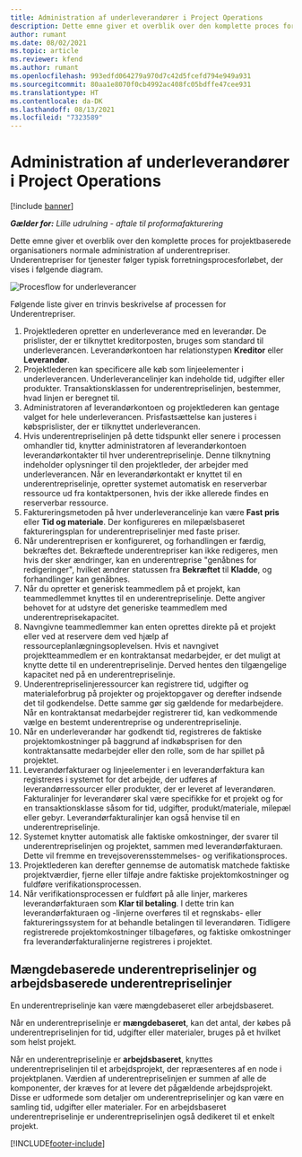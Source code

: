 ```yaml
---
title: Administration af underleverandører i Project Operations
description: Dette emne giver et overblik over den komplette proces for projektbaserede organisationers sædvanlige administration af underentrepriser.
author: rumant
ms.date: 08/02/2021
ms.topic: article
ms.reviewer: kfend
ms.author: rumant
ms.openlocfilehash: 993edfd064279a970d7c42d5fcefd794e949a931
ms.sourcegitcommit: 80aa1e8070f0cb4992ac408fc05bdffe47cee931
ms.translationtype: HT
ms.contentlocale: da-DK
ms.lasthandoff: 08/13/2021
ms.locfileid: "7323589"
---
```

# <a name="subcontract-management-in-project-operations"></a>Administration af underleverandører i Project Operations

[!include [banner](../../includes/dataverse-preview.md)]

_**Gælder for:** Lille udrulning - aftale til proformafakturering_

Dette emne giver et overblik over den komplette proces for projektbaserede organisationers normale administration af underentrepriser. Underentrepriser for tjenester følger typisk forretningsprocesforløbet, der vises i følgende diagram.

![Procesflow for underleverancer](../media/SubcontractingProcessFlow.png)

Følgende liste giver en trinvis beskrivelse af processen for Underentrepriser.

1. Projektlederen opretter en underleverance med en leverandør. De prislister, der er tilknyttet kreditorposten, bruges som standard til underleverancen. Leverandørkontoen har relationstypen **Kreditor** eller **Leverandør**.
2. Projektlederen kan specificere alle køb som linjeelementer i underleverancen. Underleverancelinjer kan indeholde tid, udgifter eller produkter. Transaktionsklassen for underentrepriselinjen, bestemmer, hvad linjen er beregnet til.
3. Administratoren af leverandørkontoen og projektlederen kan gentage valget for hele underleverancen. Prisfastsættelse kan justeres i købsprislister, der er tilknyttet underleverancen.
4. Hvis underentrepriselinjen på dette tidspunkt eller senere i processen omhandler tid, knytter administratoren af leverandørkontoen leverandørkontakter til hver underentrepriselinje. Denne tilknytning indeholder oplysninger til den projektleder, der arbejder med underleverancen. Når en leverandørkontakt er knyttet til en underentrepriselinje, opretter systemet automatisk en reserverbar ressource ud fra kontaktpersonen, hvis der ikke allerede findes en reserverbar ressource.
5. Faktureringsmetoden på hver underleverancelinje kan være **Fast pris** eller **Tid og materiale**. Der konfigureres en milepælsbaseret faktureringsplan for underentrepriselinjer med faste priser.
6.  Når underentreprisen er konfigureret, og forhandlingen er færdig, bekræftes det. Bekræftede underentrepriser kan ikke redigeres, men hvis der sker ændringer, kan en underentreprise "genåbnes for redigeringer", hvilket ændrer statussen fra **Bekræftet** til **Kladde**, og forhandlinger kan genåbnes. 
7.  Når du opretter et generisk teammedlem på et projekt, kan teammedlemmet knyttes til en underentrepriselinje. Dette angiver behovet for at udstyre det generiske teammedlem med underentreprisekapacitet.
8.  Navngivne teammedlemmer kan enten oprettes direkte på et projekt eller ved at reservere dem ved hjælp af ressourceplanlægningsoplevelsen. Hvis et navngivet projektteammedlem er en kontraktansat medarbejder, er det muligt at knytte dette til en underentrepriselinje. Derved hentes den tilgængelige kapacitet ned på en underentrepriselinje.
9.  Underentrepriselinjeressourcer kan registrere tid, udgifter og materialeforbrug på projekter og projektopgaver og derefter indsende det til godkendelse. Dette samme gør sig gældende for medarbejdere. Når en kontraktansat medarbejder registrerer tid, kan vedkommende vælge en bestemt underentreprise og underentrepriselinje.
10. Når en underleverandør har godkendt tid, registreres de faktiske projektomkostninger på baggrund af indkøbsprisen for den kontraktansatte medarbejder eller den rolle, som de har spillet på projektet.
11. Leverandørfakturaer og linjeelementer i en leverandørfaktura kan registreres i systemet for det arbejde, der udføres af leverandørressourcer eller produkter, der er leveret af leverandøren. Fakturalinjer for leverandører skal være specifikke for et projekt og for en transaktionsklasse såsom for tid, udgifter, produkt/materiale, milepæl eller gebyr. Leverandørfakturalinjer kan også henvise til en underentrepriselinje.
12. Systemet knytter automatisk alle faktiske omkostninger, der svarer til underentrepriselinjen og projektet, sammen med leverandørfakturaen. Dette vil fremme en trevejsoverensstemmelses- og verifikationsproces.
13. Projektlederen kan derefter gennemse de automatisk matchede faktiske projektværdier, fjerne eller tilføje andre faktiske projektomkostninger og fuldføre verifikationsprocessen.
14. Når verifikationsprocessen er fuldført på alle linjer, markeres leverandørfakturaen som **Klar til betaling**. I dette trin kan leverandørfakturaen og -linjerne overføres til et regnskabs- eller faktureringssystem for at behandle betalingen til leverandøren. Tidligere registrerede projektomkostninger tilbageføres, og faktiske omkostninger fra leverandørfakturalinjerne registreres i projektet.

## <a name="quantity-based-subcontract-lines-and-work-based-subcontract-lines"></a>Mængdebaserede underentrepriselinjer og arbejdsbaserede underentrepriselinjer

En underentrepriselinje kan være mængdebaseret eller arbejdsbaseret. 

Når en underentrepriselinje er **mængdebaseret**, kan det antal, der købes på underentrepriselinjen for tid, udgifter eller materialer, bruges på et hvilket som helst projekt.

Når en underentrepriselinje er **arbejdsbaseret**, knyttes underentrepriselinjen til et arbejdsprojekt, der repræsenteres af en node i projektplanen. Værdien af underentrepriselinjen er summen af alle de komponenter, der kræves for at levere det pågældende arbejdsprojekt. Disse er udformede som detaljer om underentrepriselinjer og kan være en samling tid, udgifter eller materialer. For en arbejdsbaseret underentrepriselinje er underentrepriselinjen også dedikeret til et enkelt projekt.

[!INCLUDE[footer-include](../../includes/footer-banner.md)]

